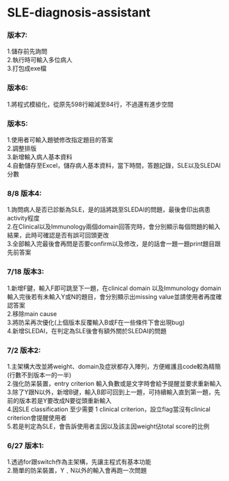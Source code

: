 # SLE-diagnosis-assistant

### 版本7:<br>
1.儲存前先詢問<br>
2.執行時可輸入多位病人<br>
3.打包成exe檔<br>
### 版本6:<br>
1.將程式模組化，從原先598行縮減至84行，不過還有進步空間<br>
### 版本5:<br>
1.使用者可輸入題號修改指定題目的答案<br>
2.調整排版<br>
3.新增輸入病人基本資料<br>
4.自動儲存至Excel，儲存病人基本資料，當下時間，答題記錄，SLE以及SLEDAI分數<br>
### 8/8 版本4:<br>
1.詢問病人是否已診斷為SLE，是的話將跳至SLEDAI的問題，最後會印出病患activity程度<br>
2.在Clinical以及Immunology兩個domain回答完時，會分別顯示每個問題的輸入結果，此時可確認是否有誤可回頭更改<br>
3.全部輸入完最後會再問是否要confirm以及修改，是的話會一題一題print題目跟先前答案<br>
### 7/18 版本3:<br>
1.新增F鍵，輸入F即可跳至下一題，在clinical domain 以及Immunology domain輸入完後若有未輸入Y或N的題目，會分別顯示出missing value並請使用者再度確認答案<br>
2.移除main cause<br>
3.將防呆再次優化(上個版本反覆輸入B或F在一些條件下會出現bug)<br>
4.新增SLEDAI，在判定為SLE後會有額外關於SLEDAI的問題<br>

### 7/2 版本2:<br>
1.主架構大改並將weight、domain及症狀都存入陣列，方便維護且code較為精簡(行數不到版本一的一半)<br>
2.強化防呆裝置，entry criterion 輸入負數或是文字時會給予提醒並要求重新輸入<br>
3.除了Y跟N以外，新增B键，輸入B即可回到上一題，可持續輸入直到第一題，先前的版本若是Y要改成N要從頭重新輸入<br>
4.因SLE classification 至少需要 1 clinical criterion，設立flag當沒有clinical criterion會提醒使用者<br>
5.若是判定為SLE，會告訴使用者主因以及該主因weight佔total score的比例<br>

### 6/27 版本1:<br>
1.透過for跟switch作為主架構，先讓主程式有基本功能<br>
2.簡單的防呆裝置，Y﹑N以外的輸入會再跑一次問題<br>
